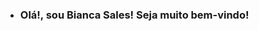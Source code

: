- ### Olá!, sou Bianca Sales! Seja muito bem-vindo!

<!---
BiancaSales25/BiancaSales25 is a ✨ special ✨ repository because its `README.md` (this file) appears on your GitHub profile.
You can click the Preview link to take a look at your changes.
--->
